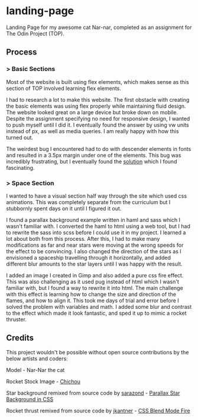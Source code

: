 # landing-page

Landing Page for my awesome cat Nar-nar, completed as an assignment for The Odin Project (TOP).

## Process

### > Basic Sections

Most of the website is built using flex elements, which makes sense as this section of TOP involved learning flex elements. 

I had to research a lot to make this website. The first obstacle with creating the basic elements was using flex properly while maintaining fluid design. The website looked great on a large device but broke down on mobile. Despite the assignment specifying no need for responsive design, I wanted to push myself until I did it. I eventually found the answer by using vw units instead of px, as well as media queries. I am really happy with how this turned out.

The weirdest bug I encountered had to do with descender elements in fonts and resulted in a 3.5px margin under one of the elements. This bug was incredibly frustrating, but I eventually found the [solution](https://stackoverflow.com/questions/19212352/div-height-based-on-child-image-height-adds-few-extra-pixels-at-the-bottom) which I found fascinating.

### > Space Section

I wanted to have a visual section half way through the site which used css animations. This was completely separate from the curriculum but I stubbornly spent days on it until I figured it out.

I found a parallax background example written in haml and sass which I wasn't familiar with. I converted the haml to html using a web tool, but I had to rewrite the sass into scss before I could use it in my project. I learned a lot about both from this process. After this, I had to make many modifications as far and near stars were moving at the wrong speeds for the effect to be convincing. I also changed the direction of the stars as I envisioned a spaceship travelling through it horizontally, and added different blur amounts to the star layers until I was happy with the result. 

I added an image I created in Gimp and also added a pure css fire effect. This was also challenging as it used pug instead of html which I wasn't familiar with, but I found a way to rewrite it into html. The main challenge with this effect is learning how to change the size and direction of the flames, and how to align it. This took me days of trial and error before I solved the problem with variables and math. I added some blur and contrast to the effect which made it look fantastic, and sped it up to mimic a rocket thruster.

## Credits

This project wouldn't be possible without open source contributions by the below artists and coders:

Model - Nar-Nar the cat

Rocket Stock Image - [Chichou](https://pixabay.com/users/chichou-25174741/)

Star background remixed from source code by [sarazond](https://codepen.io/sarazond) - [Parallax Star Background in CSS](https://codepen.io/sarazond/pen/LYGbwj)

Rocket thrust remixed from source code by [jkantner](https://codepen.io/jkantner) - [CSS Blend Mode Fire](https://codepen.io/jkantner/pen/gKRKKb)